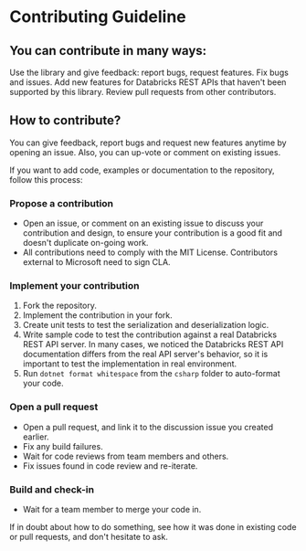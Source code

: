 # Contributing Guideline

## You can contribute in many ways:

Use the library and give feedback: report bugs, request features.
Fix bugs and issues.
Add new features for Databricks REST APIs that haven't been supported by this library.
Review pull requests from other contributors.

## How to contribute?

You can give feedback, report bugs and request new features anytime by opening an issue. Also, you can up-vote or comment on existing issues.

If you want to add code, examples or documentation to the repository, follow this process:

### Propose a contribution

- Open an issue, or comment on an existing issue to discuss your contribution and design, to ensure your contribution is a good fit and doesn't duplicate on-going work.
- All contributions need to comply with the MIT License. Contributors external to Microsoft need to sign CLA.

### Implement your contribution

1. Fork the repository.
2. Implement the contribution in your fork.
3. Create unit tests to test the serialization and deserialization logic.
4. Write sample code to test the contribution against a real Databricks REST API server. In many cases, we noticed the Databricks REST API documentation differs from the real API server's behavior, so it is important to test the implementation in real environment.
5. Run `dotnet format whitespace` from the `csharp` folder to auto-format your code.

### Open a pull request

- Open a pull request, and link it to the discussion issue you created earlier.
- Fix any build failures.
- Wait for code reviews from team members and others.
- Fix issues found in code review and re-iterate.

### Build and check-in

- Wait for a team member to merge your code in.

If in doubt about how to do something, see how it was done in existing code or pull requests, and don't hesitate to ask.
